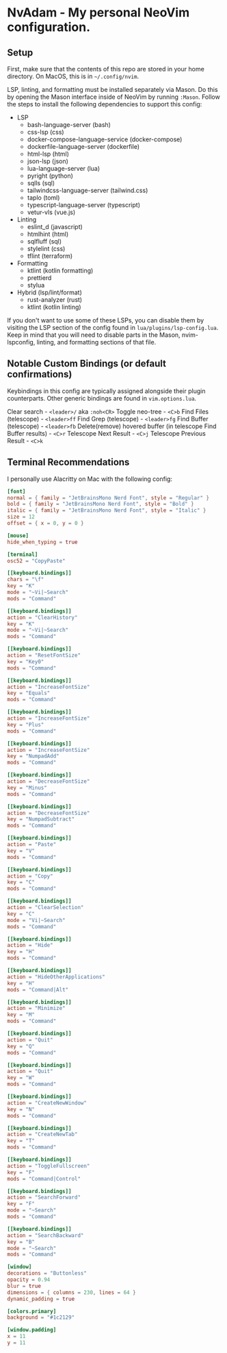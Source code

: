 # NvAdam - My personal NeoVim configuration.

## Setup

First, make sure that the contents of this repo are stored in your home directory. On MacOS, this is in `~/.config/nvim`.

LSP, linting, and formatting must be installed separately via Mason. Do this by opening the Mason interface inside of NeoVim by running `:Mason`. Follow the steps to install the following dependencies to support this config:

- LSP
  - bash-language-server (bash)
  - css-lsp (css)
  - docker-compose-language-service (docker-compose)
  - dockerfile-language-server (dockerfile)
  - html-lsp (html)
  - json-lsp (json)
  - lua-language-server (lua)
  - pyright (python)
  - sqlls (sql)
  - tailwindcss-language-server (tailwind.css)
  - taplo (toml)
  - typescript-language-server (typescript)
  - vetur-vls (vue.js)
- Linting
  - eslint_d (javascript)
  - htmlhint (html)
  - sqlfluff (sql)
  - stylelint (css)
  - tflint (terraform)
- Formatting
  - ktlint (kotlin formatting)
  - prettierd
  - stylua
- Hybrid (lsp/lint/format)
  - rust-analyzer (rust)
  - ktlint (kotlin linting)

If you don't want to use some of these LSPs, you can disable
them by visiting the LSP section of the config found in
`lua/plugins/lsp-config.lua`. Keep in mind that you will need to
disable parts in the Mason, nvim-lspconfig, linting, and formatting
sections of that file.

## Notable Custom Bindings (or default confirmations)

Keybindings in this config are typically assigned
alongside their plugin counterparts. Other generic bindings
are found in `vim.options.lua`.

Clear search - `<leader>/` aka `:noh<CR>`
Toggle neo-tree - `<C>b`
Find Files (telescope) - `<leader>ff`
Find Grep (telescope) - `<leader>fg`
Find Buffer (telescope) - `<leader>fb`
Delete(remove) hovered buffer (in telescope Find Buffer results) - `<C>r`
Telescope Next Result - `<C>j`
Telescope Previous Result - `<C>k`

## Terminal Recommendations

I personally use Alacritty on Mac with the following config:

```toml
[font]
normal = { family = "JetBrainsMono Nerd Font", style = "Regular" }
bold = { family = "JetBrainsMono Nerd Font", style = "Bold" }
italic = { family = "JetBrainsMono Nerd Font", style = "Italic" }
size = 12
offset = { x = 0, y = 0 }

[mouse]
hide_when_typing = true

[terminal]
osc52 = "CopyPaste"

[[keyboard.bindings]]
chars = "\f"
key = "K"
mode = "~Vi|~Search"
mods = "Command"

[[keyboard.bindings]]
action = "ClearHistory"
key = "K"
mode = "~Vi|~Search"
mods = "Command"

[[keyboard.bindings]]
action = "ResetFontSize"
key = "Key0"
mods = "Command"

[[keyboard.bindings]]
action = "IncreaseFontSize"
key = "Equals"
mods = "Command"

[[keyboard.bindings]]
action = "IncreaseFontSize"
key = "Plus"
mods = "Command"

[[keyboard.bindings]]
action = "IncreaseFontSize"
key = "NumpadAdd"
mods = "Command"

[[keyboard.bindings]]
action = "DecreaseFontSize"
key = "Minus"
mods = "Command"

[[keyboard.bindings]]
action = "DecreaseFontSize"
key = "NumpadSubtract"
mods = "Command"

[[keyboard.bindings]]
action = "Paste"
key = "V"
mods = "Command"

[[keyboard.bindings]]
action = "Copy"
key = "C"
mods = "Command"

[[keyboard.bindings]]
action = "ClearSelection"
key = "C"
mode = "Vi|~Search"
mods = "Command"

[[keyboard.bindings]]
action = "Hide"
key = "H"
mods = "Command"

[[keyboard.bindings]]
action = "HideOtherApplications"
key = "H"
mods = "Command|Alt"

[[keyboard.bindings]]
action = "Minimize"
key = "M"
mods = "Command"

[[keyboard.bindings]]
action = "Quit"
key = "Q"
mods = "Command"

[[keyboard.bindings]]
action = "Quit"
key = "W"
mods = "Command"

[[keyboard.bindings]]
action = "CreateNewWindow"
key = "N"
mods = "Command"

[[keyboard.bindings]]
action = "CreateNewTab"
key = "T"
mods = "Command"

[[keyboard.bindings]]
action = "ToggleFullscreen"
key = "F"
mods = "Command|Control"

[[keyboard.bindings]]
action = "SearchForward"
key = "F"
mode = "~Search"
mods = "Command"

[[keyboard.bindings]]
action = "SearchBackward"
key = "B"
mode = "~Search"
mods = "Command"

[window]
decorations = "Buttonless"
opacity = 0.94
blur = true
dimensions = { columns = 230, lines = 64 }
dynamic_padding = true

[colors.primary]
background = "#1c2129"

[window.padding]
x = 11
y = 11
```
